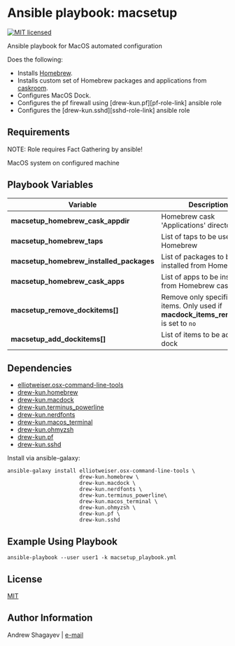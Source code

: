 Ansible playbook: macsetup
=========

[![MIT licensed][mit-badge]][mit-link]

Ansible playbook for MacOS automated configuration

Does the following:

 - Installs [Homebrew][homebrew].
 - Installs custom set of Homebrew packages and applications from [caskroom][caskroom].
 - Configures MacOS Dock.
 - Configures the pf firewall using [drew-kun.pf][pf-role-link] ansible role
 - Configures the [drew-kun.sshd][sshd-role-link] ansible role

Requirements
------------

NOTE: Role requires Fact Gathering by ansible!

MacOS system on configured machine

Playbook Variables
------------------

| Variable | Description | Default |
|----------|-------------|---------|
| **macsetup_homebrew_cask_appdir** | Homebrew cask 'Applications' directory | `~/Applications` |
| **macsetup_homebrew_taps** | List of taps to be used in Homebrew | see [`vars/homebrew.yml`](vars/homebrew.yml) |
| **macsetup_homebrew_installed_packages** | List of packages to be installed from Homebrew | see [`vars/homebrew.yml`](vars/homebrew.yml) |
| **macsetup_homebrew_cask_apps** | List of apps to be installed from Homebrew cask | see [`vars/homebrew.yml`](vars/homebrew.yml) |
| **macsetup_remove_dockitems[]** | Remove only specified dock items. Only used if **macdock_items_remove_all** is set to `no` | see [`vars/dock.yml`](vars/dock.yml) |
| **macsetup_add_dockitems[]** | List of items to be added to dock | see [`vars/dock.yml`](vars/dock.yml) |

Dependencies
------------

 - [elliotweiser.osx-command-line-tools][dep-osx-clt-role]
 - [drew-kun.homebrew][homebrew-galaxy-link]
 - [drew-kun.macdock][macdock-galaxy-link]
 - [drew-kun.terminus_powerline][terminus_powerline-galaxy-link]
 - [drew-kun.nerdfonts][nerdfonts-galaxy-link]
 - [drew-kun.macos_terminal][macos_terminal-galaxy-link]
 - [drew-kun.ohmyzsh][ohmyzsh-galaxy-link]
 - [drew-kun.pf][pf-galaxy-link]
 - [drew-kun.sshd][sshd-galaxy-link]

Install via ansible-galaxy:

    ansible-galaxy install elliotweiser.osx-command-line-tools \
                           drew-kun.homebrew \
                           drew-kun.macdock \
                           drew-kun.nerdfonts \
                           drew-kun.terminus_powerline\
                           drew-kun.macos_terminal \
                           drew-kun.ohmyzsh \
                           drew-kun.pf \
                           drew-kun.sshd

Example Using Playbook
----------------------

    ansible-playbook --user user1 -k macsetup_playbook.yml

License
-------

[MIT][mit-link]

Author Information
------------------

Andrew Shagayev | [e-mail](mailto:drewshg@gmail.com)

[homebrew-galaxy-link]: https://galaxy.ansible.com/drew-kun/homebrew/
[dep-osx-clt-role]: https://galaxy.ansible.com/elliotweiser/osx-command-line-tools/
[macdock-galaxy-link]: https://galaxy.ansible.com/drew-kun/macdock/
[nerdfonts-galaxy-link]: https://galaxy.ansible.com/drew-kun/nerdfonts/
[terminus_powerline-galaxy-link]: https://galaxy.ansible.com/drew-kun/terminus_powerline/
[macos_terminal-galaxy-link]: https://galaxy.ansible.com/drew-kun/macos_terminal/
[ohmyzsh-galaxy-link]: https://galaxy.ansible.com/drew-kun/ohmyzsh/
[pf-galaxy-link]: https://galaxy.ansible.com/drew-kun/pf/
[sshd-galaxy-link]: https://galaxy.ansible.com/drew-kun/sshd/

[mit-badge]: https://img.shields.io/badge/license-MIT-blue.svg
[mit-link]: https://raw.githubusercontent.com/drew-kun/ansible-macos_setup/master/LICENSE
[homebrew]: http://brew.sh/
[caskroom]: https://caskroom.github.io/search
